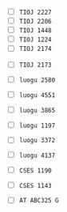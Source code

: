 - [ ] `TIOJ 2227`  
- [ ] `TIOJ 2206`  
- [ ] `TIOJ 1448`  
- [ ] `TIOJ 1224`  
- [ ] `TIOJ 2174`  
* [ ] `TIOJ 2173`
- [ ] `luogu 2580`  
- [ ] `luogu 4551`  
- [ ] `luogu 3865`  
- [ ] `luogu 1197`  
- [ ] `luogu 3372`  
- [ ] `luogu 4137`  
- [ ] `CSES 1190`  
- [ ] `CSES 1143`  
- [ ] `AT ABC325 G`

